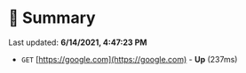 # 📖 Summary
Last updated: **6/14/2021, 4:47:23 PM**

- `GET` [https://google.com](https://google.com) - **Up** (237ms)
